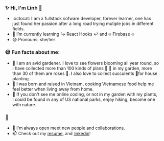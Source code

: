 ### :sparkles: Hi, I'm Linh :wave: 

- :octocat: I am a fullstack sofware developer, forever learner, one has just found her passion after a long road trying mutiple jobs in different fields.
- 🌱 I’m currently learning  :arrow_right_hook: React Hooks :leftwards_arrow_with_hook: and :fire: Firebase :fire:
- 😄 Pronouns: she/her
 ### :sweat_smile: Fun facts about me:
 
 - :cherry_blossom: I am an avid gardener. I love to see flowers blooming all year round, so I have collected more than 100 kinds of plans :evergreen_tree: :tulip: in my garden, more than 30 of them are roses :rose:. I also love to collect succulents :cactus:for house planting.
 - :stew: I was born and raised in Vietnam, cooking Vietnamese food help me feel better when living away from home.
 - :feet: If you don't see me online coding, or not in my garden with my plants, I could be found in any of US national parks, enjoy hiking, become one with nature.
 
### :speech_balloon:
- :raised_hands: I'm always open meet new people and collaborations.
- 📫 Check out my [resume](https://drive.google.com/file/d/1bwHB1tD-bsd_EYvqoV6cfU0RhQldC7WI/view?usp=sharing),  and [linkedin](https://www.linkedin.com/in/linh-vu-de/)!
